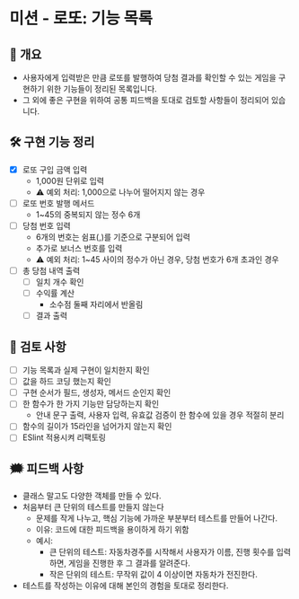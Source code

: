 # 미션 - 로또: 기능 목록

## 🔖 개요
- 사용자에게 입력받은 만큼 로또를 발행하여 당첨 결과를 확인할 수 있는 게임을 구현하기 위한 기능들이 정리된 목록입니다.
- 그 외에 좋은 구현을 위하여 공통 피드백을 토대로 검토할 사항들이 정리되어 있습니다.

## 🛠️ 구현 기능 정리
- [x] 로또 구입 금액 입력
    - 1,000원 단위로 입력
    - ⚠️ 예외 처리: 1,000으로 나누어 떨어지지 않는 경우
- [ ] 로또 번호 발행 메서드
    - 1~45의 중복되지 않는 정수 6개
- [ ] 당첨 번호 입력
    - 6개의 번호는 쉼표(,)를 기준으로 구분되어 입력
    - 추가로 보너스 번호를 입력
    - ⚠️ 예외 처리: 1~45 사이의 정수가 아닌 경우, 당첨 번호가 6개 초과인 경우
- [ ] 총 당첨 내역 출력
    - [ ] 일치 개수 확인
    - [ ] 수익률 계산
        - 소수점 둘째 자리에서 반올림
    - [ ] 결과 출력

## 🧐 검토 사항
- [ ] 기능 목록과 실제 구현이 일치한지 확인
- [ ] 값을 하드 코딩 했는지 확인
- [ ] 구현 순서가 필드, 생성자, 메서드 순인지 확인
- [ ] 한 함수가 한 가지 기능만 담당하는지 확인
    - 안내 문구 출력, 사용자 입력, 유효값 검증이 한 함수에 있을 경우 적절히 분리
- [ ] 함수의 길이가 15라인을 넘어가지 않는지 확인
- [ ] ESlint 적용시켜 리팩토링

## 🗯️ 피드백 사항
- 클래스 말고도 다양한 객체를 만들 수 있다.
- 처음부터 큰 단위의 테스트를 만들지 않는다
    - 문제를 작게 나누고, 핵심 기능에 가까운 부분부터 테스트를 만들어 나간다.
    - 이유: 코드에 대한 피드백을 용이하게 하기 위함
    - 예시:
        - 큰 단위의 테스트: 자동차경주를 시작해서 사용자가 이름, 진행 횟수를 입력하면, 게임을 진행한 후 그 결과를 알려준다.
        - 작은 단위의 테스트: 무작위 값이 4 이상이면 자동차가 전진한다.
- 테스트를 작성하는 이유에 대해 본인의 경험을 토대로 정리한다.